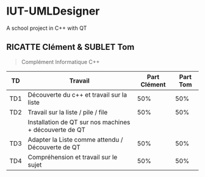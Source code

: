 # IUT-UMLDesigner

A school project in C++ with QT

## RICATTE Clément & SUBLET Tom

> Complément Informatique C++

| TD  | Travail                                                | Part Clément | Part Tom |
| --- | ------------------------------------------------------ | ------------ | -------- |
| TD1 | Découverte du c++ et travail sur la liste              | 50%          | 50%      |
| TD2 | Travail sur la liste / pile / file                     | 50%          | 50%      |
|     | Installation de QT sur nos machines + découverte de QT |
| TD3 | Adapter la Liste comme attendu / Découverte de QT      | 50%          | 50%      |
| TD4 | Compréhension et travail sur le sujet                  | 50%          | 50%      |
